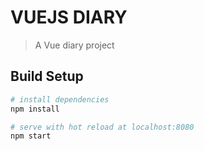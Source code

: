# VUEJS DIARY

> A Vue diary project

## Build Setup

``` bash
# install dependencies
npm install

# serve with hot reload at localhost:8080
npm start
